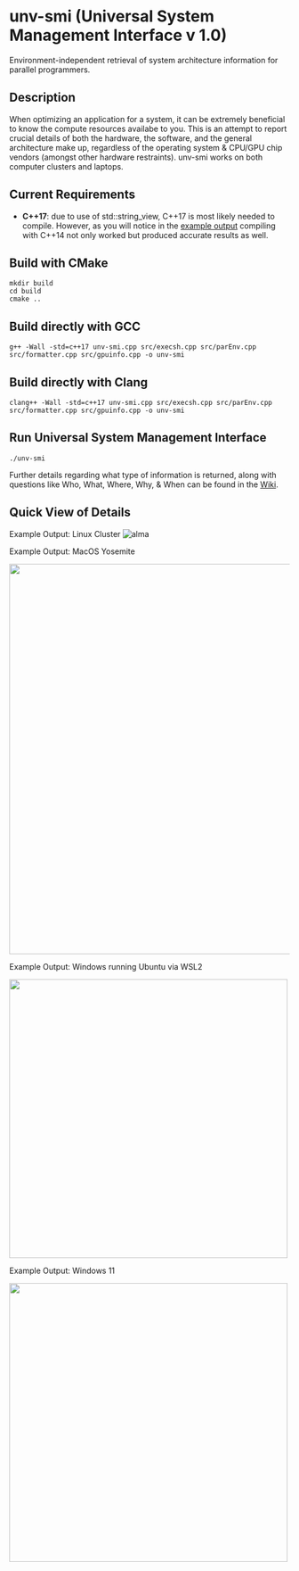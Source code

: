 # unv-smi (Universal System Management Interface v 1.0)
Environment-independent retrieval of system architecture information for parallel programmers.

## Description 
When optimizing an application for a system, it can be extremely beneficial to know the compute resources availabe to you. This is an attempt to report crucial details of both the hardware, the software, and the general architecture make up, regardless of the operating system & CPU/GPU chip vendors (amongst other hardware restraints). unv-smi works on both computer clusters and laptops.  

## Current Requirements 
* **C++17**: due to use of std::string_view, C++17 is most likely needed to compile. However, as you will notice in the [example output](https://github.com/tommygorham/unv-smi/tree/dev-linux/example-output) compiling with C++14 not only worked but produced accurate results as well.

## Build with CMake 

```
mkdir build
cd build 
cmake .. 
``` 
## Build directly with GCC

``` 
g++ -Wall -std=c++17 unv-smi.cpp src/execsh.cpp src/parEnv.cpp src/formatter.cpp src/gpuinfo.cpp -o unv-smi  
```

## Build directly with Clang

```
clang++ -Wall -std=c++17 unv-smi.cpp src/execsh.cpp src/parEnv.cpp src/formatter.cpp src/gpuinfo.cpp -o unv-smi  
```

## Run Universal System Management Interface

```
./unv-smi
```

Further details regarding what type of information is returned, along with questions like Who, What, Where, Why, & When can be found in the [Wiki](https://github.com/tommygorham/unv-smi/wiki).

## Quick View of Details
Example Output: Linux Cluster 
![alma](https://user-images.githubusercontent.com/38857089/182499028-874afbb4-1aa8-4868-95e4-429ae76ddba1.png)

Example Output: MacOS Yosemite

<img src="https://github.com/tommygorham/unv-smi/blob/main/example-output/apple-macosx/MacOSX_Yosemite.png" height="700px" /> 

Example Output: Windows running Ubuntu via WSL2

<img src="https://github.com/tommygorham/unv-smi/blob/main/example-output/wsl2/Ubuntu20.04LTS.png" height="500px" /> 

Example Output: Windows 11

<img src ="https://github.com/tommygorham/unv-smi/blob/main/example-output/ms-windows/WinPro11.png" height="500px" /> 
